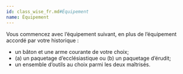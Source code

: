 ```yaml
---
id: class_wise_fr.md#Équipement
name: Équipement
---
```


Vous commencez avec l’équipement suivant, en plus de l’équipement accordé par votre historique :

* un bâton et une arme courante de votre choix;
* (a) un paquetage d’ecclésiastique ou (b) un paquetage d’érudit;
* un ensemble d’outils au choix parmi les deux maîtrisés.

